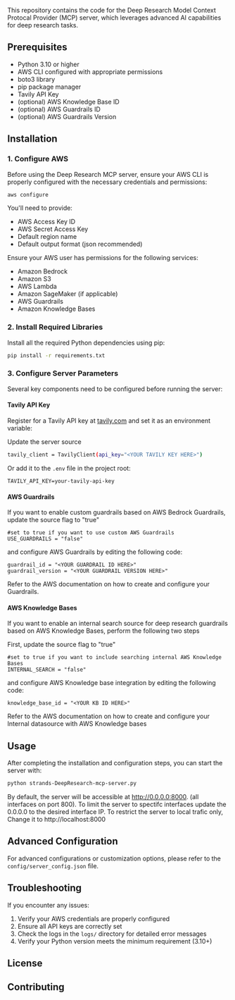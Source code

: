 

This repository contains the code for the Deep Research Model Context Protocal Provider (MCP) server, which leverages advanced AI capabilities for deep research tasks.

## Prerequisites

- Python 3.10 or higher
- AWS CLI configured with appropriate permissions
- boto3 library
- pip package manager
- Tavily API Key
- (optional) AWS Knowledge Base ID
- (optional) AWS Guardrails ID
- (optional) AWS Guardrails Version

## Installation

### 1. Configure AWS

Before using the Deep Research MCP server, ensure your AWS CLI is properly configured with the necessary credentials and permissions:

```bash
aws configure
```

You'll need to provide:
- AWS Access Key ID
- AWS Secret Access Key
- Default region name
- Default output format (json recommended)

Ensure your AWS user has permissions for the following services:
- Amazon Bedrock
- Amazon S3
- AWS Lambda
- Amazon SageMaker (if applicable)
- AWS Guardrails
- Amazon Knowledge Bases

### 2. Install Required Libraries

Install all the required Python dependencies using pip:

```bash
pip install -r requirements.txt
```

### 3. Configure Server Parameters

Several key components need to be configured before running the server:

#### Tavily API Key

Register for a Tavily API key at [tavily.com](https://tavily.com) and set it as an environment variable:

Update the server source

```bash
tavily_client = TavilyClient(api_key="<YOUR TAVILY KEY HERE>")
```

Or add it to the `.env` file in the project root:

```
TAVILY_API_KEY=your-tavily-api-key
```

#### AWS Guardrails

If you want to enable custom guardrails based on AWS Bedrock Guardrails, update the source flag to "true"

```
#set to true if you want to use custom AWS Guardrails
USE_GUARDRAILS = "false"
```

and configure AWS Guardrails by editing the following code:

```
guardrail_id = "<YOUR GUARDRAIL ID HERE>"
guardrail_version = "<YOUR GUARDRAIL VERSION HERE>"
```

Refer to the AWS documentation on how to create and configure your Guardrails.

#### AWS Knowledge Bases

If you want to enable an internal search source for deep research guardrails based on AWS Knowledge Bases, perform the following
two steps

First, update the source flag to "true"

```
#set to true if you want to include searching internal AWS Knowledge Bases
INTERNAL_SEARCH = "false"
```

and configure AWS Knowledge base integration by editing the following code:

```
knowledge_base_id = "<YOUR KB ID HERE>"
```

Refer to the AWS documentation on how to create and configure your Internal datasource with AWS Knowledge bases

## Usage

After completing the installation and configuration steps, you can start the server with:

```bash
python strands-DeepResearch-mcp-server.py
```

By default, the server will be accessible at http://0.0.0.0:8000. (all interfaces on port 800).
To limit the server to spectifc interfaces update the 0.0.0.0 to the desired interface IP.  To restrict the server to local trafic only,
Change it to http://localhost:8000 

## Advanced Configuration

For advanced configurations or customization options, please refer to the `config/server_config.json` file.

## Troubleshooting

If you encounter any issues:

1. Verify your AWS credentials are properly configured
2. Ensure all API keys are correctly set
3. Check the logs in the `logs/` directory for detailed error messages
4. Verify your Python version meets the minimum requirement (3.10+)

## License



## Contributing

